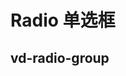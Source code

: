 # Radio 单选框

<c-example path="form/radio/basic"/>

## vd-radio-group

<c-example path="form/radio/group" />
